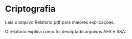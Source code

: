 # Criptografia

Leia o arquivo Relatório.pdf para maiores explicações..

O relatório explica como foi decriptado arquivos AES e RSA..
